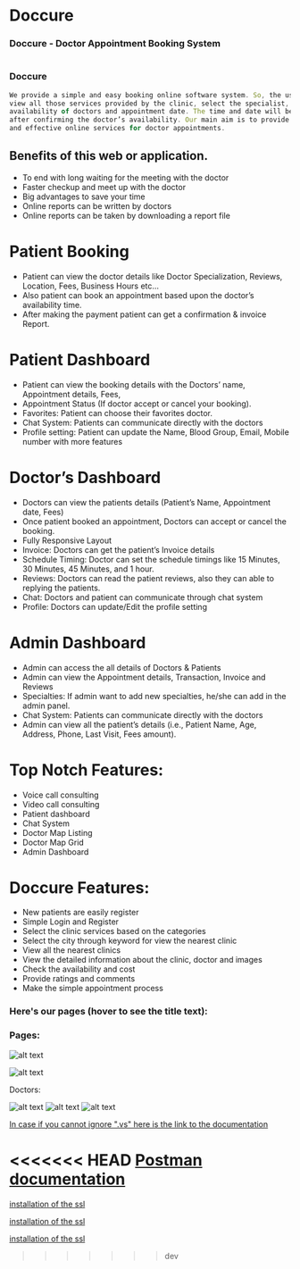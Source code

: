 # Doccure

### Doccure - Doctor Appointment Booking System

#

### Doccure

```javascript
We provide a simple and easy booking online software system. So, the user could
view all those services provided by the clinic, select the specialist,
availability of doctors and appointment date. The time and date will be chosen
after confirming the doctor’s availability. Our main aim is to provide simple
and effective online services for doctor appointments.
```

## Benefits of this web or application.

- To end with long waiting for the meeting with the doctor
- Faster checkup and meet up with the doctor
- Big advantages to save your time
- Online reports can be written by doctors
- Online reports can be taken by downloading a report file

# Patient Booking

- Patient can view the doctor details like Doctor Specialization, Reviews, Location, Fees, Business Hours etc…
- Also patient can book an appointment based upon the doctor’s availability time.
- After making the payment patient can get a confirmation & invoice Report.

# Patient Dashboard

- Patient can view the booking details with the Doctors’ name, Appointment details, Fees,
- Appointment Status (If doctor accept or cancel your booking).
- Favorites: Patient can choose their favorites doctor.
- Chat System: Patients can communicate directly with the doctors
- Profile setting: Patient can update the Name, Blood Group, Email, Mobile number with more features

# Doctor’s Dashboard

- Doctors can view the patients details (Patient’s Name, Appointment date, Fees)
- Once patient booked an appointment, Doctors can accept or cancel the booking.
- Fully Responsive Layout
- Invoice: Doctors can get the patient’s Invoice details
- Schedule Timing: Doctor can set the schedule timings like 15 Minutes, 30 Minutes, 45 Minutes, and 1 hour.
- Reviews: Doctors can read the patient reviews, also they can able to replying the patients.
- Chat: Doctors and patient can communicate through chat system
- Profile: Doctors can update/Edit the profile setting

# Admin Dashboard

- Admin can access the all details of Doctors & Patients
- Admin can view the Appointment details, Transaction, Invoice and Reviews
- Specialties: If admin want to add new specialties, he/she can add in the admin panel.
- Chat System: Patients can communicate directly with the doctors
- Admin can view all the patient’s details (i.e., Patient Name, Age, Address, Phone, Last Visit, Fees amount).

# Top Notch Features:

- Voice call consulting
- Video call consulting
- Patient dashboard
- Chat System
- Doctor Map Listing
- Doctor Map Grid
- Admin Dashboard

# Doccure Features:

- New patients are easily register
- Simple Login and Register
- Select the clinic services based on the categories
- Select the city through keyword for view the nearest clinic
- View all the nearest clinics
- View the detailed information about the clinic, doctor and images
- Check the availability and cost
- Provide ratings and comments
- Make the simple appointment process

### Here's our pages (hover to see the title text):

### Pages:

![alt text](https://doccure-html.dreamguystech.com/template/assets/img/search-bg.png 'Home page main logo')

![alt text](https://doccure-html.dreamguystech.com/template/assets/img/blog/blog-01.jpg 'Blog Details photo')

Doctors:

![alt text](https://doccure-html.dreamguystech.com/template/assets/img/doctors/doctor-thumb-01.jpg 'Doctor photo')
![alt text](https://doccure-html.dreamguystech.com/template/assets/img/doctors/doctor-thumb-03.jpg 'Doctor photo')
![alt text](https://doccure-html.dreamguystech.com/template/assets/img/doctors/doctor-thumb-04.jpg 'Doctor photo')

[In case if you cannot ignore ".vs" here is the link to the documentation](https://stackoverflow.com/questions/47640088/visual-studio-ignore-vs)

<<<<<<< HEAD
[Postman documentation](https://documenter.getpostman.com/view/11043766/TzCV34Gs)
=======
[installation of the ssl](https://linuxtut.com/en/26cd7a5ef0b2fac53fce/)

[installation of the ssl](https://developer.okta.com/blog/2019/09/18/build-a-simple-dotnet-core-app-in-docker)

[installation of the ssl](https://codefresh.io/docker-tutorial/docker-images-net-core/)
>>>>>>> dev
